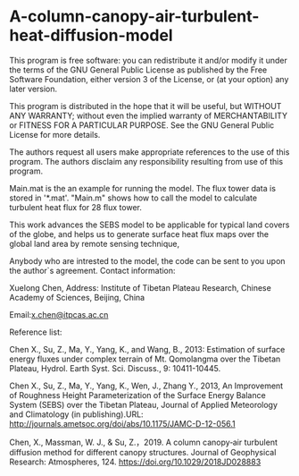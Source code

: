 # A-column-canopy-air-turbulent-heat-diffusion-model
This program is free software: you can redistribute it and/or modify it under the terms of the GNU General Public License as published by the Free Software Foundation, either version 3 of the License, or (at your option) any later version.

This program is distributed in the hope that it will be useful, but WITHOUT ANY WARRANTY; without even the implied warranty of MERCHANTABILITY or FITNESS FOR A PARTICULAR PURPOSE. See the GNU General Public License for more details.

The authors request all users make appropriate references to the use of this program. The authors disclaim any responsibility resulting from use of this program.


Main.mat is the an example for running the model. The flux tower data is stored in '*.mat'. "Main.m" shows how to call the model to calculate turbulent heat flux for 28 flux tower. 

This work advances the SEBS model to be applicable for typical land covers of the globe, and helps us to generate surface heat flux maps over the global land area by remote sensing technique, 

Anybody who are intrested to the model, the code can be sent to you upon the author`s agreement. Contact information:

Xuelong Chen, Address: Institute of Tibetan Plateau Research, Chinese Academy of Sciences, Beijing, China

Email:x.chen@itpcas.ac.cn

Reference list:

Chen X., Su, Z., Ma, Y., Yang, K., and Wang, B., 2013: Estimation of surface energy fluxes under complex terrain of Mt. Qomolangma over the Tibetan Plateau, Hydrol. Earth Syst. Sci. Discuss., 9: 10411-10445.

Chen X., Su, Z., Ma, Y., Yang, K., Wen, J., Zhang Y., 2013, An Improvement of Roughness Height Parameterization of the Surface Energy Balance System (SEBS) over the Tibetan Plateau, Journal of Applied Meteorology and Climatology (in publishing).URL: http://journals.ametsoc.org/doi/abs/10.1175/JAMC-D-12-056.1

Chen, X., Massman, W. J., & Su, Z.，2019. A column canopy‐air turbulent diffusion method for different canopy structures. Journal of Geophysical Research: Atmospheres, 124. https://doi.org/10.1029/2018JD028883
